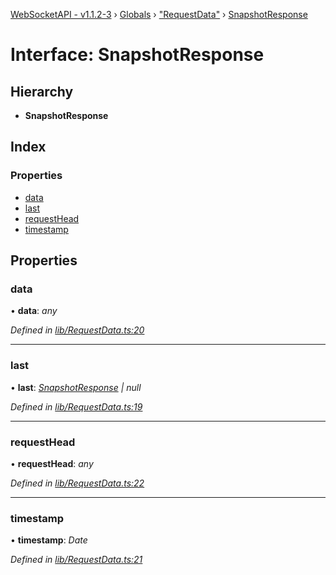 [WebSocketAPI - v1.1.2-3](../README.md) › [Globals](../globals.md) › ["RequestData"](../modules/_requestdata_.md) › [SnapshotResponse](_requestdata_.snapshotresponse.md)

# Interface: SnapshotResponse

## Hierarchy

* **SnapshotResponse**

## Index

### Properties

* [data](_requestdata_.snapshotresponse.md#data)
* [last](_requestdata_.snapshotresponse.md#last)
* [requestHead](_requestdata_.snapshotresponse.md#requesthead)
* [timestamp](_requestdata_.snapshotresponse.md#timestamp)

## Properties

###  data

• **data**: *any*

*Defined in [lib/RequestData.ts:20](https://github.com/wallsmetalroofing/WebSocketAPI/blob/dd2bbc9/lib/RequestData.ts#L20)*

___

###  last

• **last**: *[SnapshotResponse](_requestdata_.snapshotresponse.md) | null*

*Defined in [lib/RequestData.ts:19](https://github.com/wallsmetalroofing/WebSocketAPI/blob/dd2bbc9/lib/RequestData.ts#L19)*

___

###  requestHead

• **requestHead**: *any*

*Defined in [lib/RequestData.ts:22](https://github.com/wallsmetalroofing/WebSocketAPI/blob/dd2bbc9/lib/RequestData.ts#L22)*

___

###  timestamp

• **timestamp**: *Date*

*Defined in [lib/RequestData.ts:21](https://github.com/wallsmetalroofing/WebSocketAPI/blob/dd2bbc9/lib/RequestData.ts#L21)*
